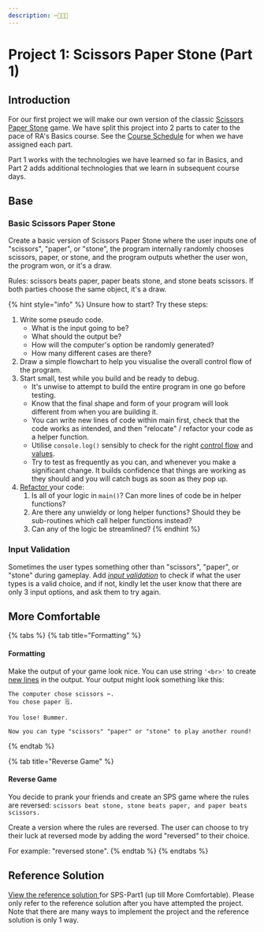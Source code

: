 ```yaml
---
description: ✂️📃💎😜
---
```


# Project 1: Scissors Paper Stone (Part 1)

## Introduction

For our first project we will make our own version of the classic [Scissors Paper Stone](https://en.wikipedia.org/wiki/Rock\_paper\_scissors) game. We have split this project into 2 parts to cater to the pace of RA's Basics course. See the [Course Schedule](broken-reference/) for when we have assigned each part.

Part 1 works with the technologies we have learned so far in Basics, and Part 2 adds additional technologies that we learn in subsequent course days.

## Base

### Basic Scissors Paper Stone

Create a basic version of Scissors Paper Stone where the user inputs one of "scissors", "paper", or "stone", the program internally randomly chooses scissors, paper, or stone, and the program outputs whether the user won, the program won, or it's a draw.

Rules: scissors beats paper, paper beats stone, and stone beats scissors. If both parties choose the same object, it's a draw.

{% hint style="info" %}
Unsure how to start? Try these steps:

1. Write some pseudo code.
   * What is the input going to be?
   * What should the output be?
   * How will the computer's option be randomly generated?
   * How many different cases are there?
2. Draw a simple flowchart to help you visualise the overall control flow of the program.
3. Start small, test while you build and be ready to debug.
   * It's unwise to attempt to build the entire program in one go before testing.
   * Know that the final shape and form of your program will look different from when you are building it.
   * You can write new lines of code within main first, check that the code works as intended, and then "relocate" / refactor your code as a helper function.
   * Utilise `console.log()` sensibly to check for the right [control flow](../../../modules/2-structuring-and-debugging-code/2.4-errors.md#control-flow-checking-is-our-code-running) and [values](../../../modules/2-structuring-and-debugging-code/2.4-errors.md#value-checking-are-the-values-correct).
   * Try to test as frequently as you can, and whenever you make a significant change. It builds confidence that things are working as they should and you will catch bugs as soon as they pop up.
4. [Refactor ](https://en.wikipedia.org/wiki/Code\_refactoring)your code:
   1. Is all of your logic in `main()`? Can more lines of code be in helper functions?
   2. Are there any unwieldy or long helper functions? Should they be sub-routines which call helper functions instead?
   3. Can any of the logic be streamlined?
{% endhint %}

### Input Validation

Sometimes the user types something other than "scissors", "paper", or "stone" during gameplay. Add [_input validation_](../../../modules/3-logic-and-control-flow/3.6-input-validation.md) to check if what the user types is a valid choice, and if not, kindly let the user know that there are only 3 input options, and ask them to try again.

## More Comfortable

{% tabs %}
{% tab title="Formatting" %}
#### Formatting

Make the output of your game look nice. You can use string `'<br>'` to create [new lines](https://www.w3schools.com/TAGS/tag\_br.asp) in the output. Your output might look something like this:

```
The computer chose scissors ✂️.
You chose paper 🗒.

You lose! Bummer.

Now you can type "scissors" "paper" or "stone" to play another round!
```
{% endtab %}

{% tab title="Reverse Game" %}
#### Reverse Game

You decide to prank your friends and create an SPS game where the rules are reversed: `scissors beat stone, stone beats paper, and paper beats scissors.`

Create a version where the rules are reversed. The user can choose to try their luck at reversed mode by adding the word "reversed" to their choice.

For example: "reversed stone".
{% endtab %}
{% endtabs %}

## Reference Solution

[View the reference solution ](https://github.com/rocketacademy/basics-scissors-paper-stone/tree/part1-inclMoreComfortable)for SPS-Part1 (up till More Comfortable). Please only refer to the reference solution after you have attempted the project. Note that there are many ways to implement the project and the reference solution is only 1 way.
